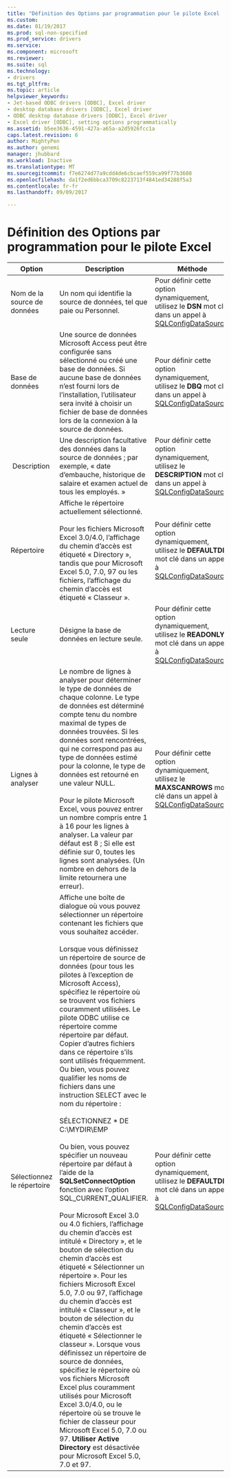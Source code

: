```yaml
---
title: "Définition des Options par programmation pour le pilote Excel | Documents Microsoft"
ms.custom: 
ms.date: 01/19/2017
ms.prod: sql-non-specified
ms.prod_service: drivers
ms.service: 
ms.component: microsoft
ms.reviewer: 
ms.suite: sql
ms.technology:
- drivers
ms.tgt_pltfrm: 
ms.topic: article
helpviewer_keywords:
- Jet-based ODBC drivers [ODBC], Excel driver
- desktop database drivers [ODBC], Excel driver
- ODBC desktop database drivers [ODBC], Excel driver
- Excel driver [ODBC], setting options programmatically
ms.assetid: b5ee3636-4591-427a-a65a-a2d5926fcc1a
caps.latest.revision: 6
author: MightyPen
ms.author: genemi
manager: jhubbard
ms.workload: Inactive
ms.translationtype: MT
ms.sourcegitcommit: f7e6274d77a9cdd4de6cbcaef559ca99f77b3608
ms.openlocfilehash: da1f2ed6bbca3709c8223713f4841ed34288f5a3
ms.contentlocale: fr-fr
ms.lasthandoff: 09/09/2017

---
```

# <a name="setting-options-programmatically-for-the-excel-driver"></a>Définition des Options par programmation pour le pilote Excel
|Option| Description|Méthode|  
|------------|-----------------|------------|  
|Nom de la source de données|Un nom qui identifie la source de données, tel que paie ou Personnel.|Pour définir cette option dynamiquement, utilisez le **DSN** mot clé dans un appel à [SQLConfigDataSource](../../odbc/microsoft/odbc-jet-sqlconfigdatasource-excel-driver.md).|  
|Base de données|Une source de données Microsoft Access peut être configurée sans sélectionné ou créé une base de données. Si aucune base de données n’est fourni lors de l’installation, l’utilisateur sera invité à choisir un fichier de base de données lors de la connexion à la source de données.|Pour définir cette option dynamiquement, utilisez le **DBQ** mot clé dans un appel à [SQLConfigDataSource](../../odbc/microsoft/odbc-jet-sqlconfigdatasource-excel-driver.md).|  
| Description|Une description facultative des données dans la source de données ; par exemple, « date d’embauche, historique de salaire et examen actuel de tous les employés. »|Pour définir cette option dynamiquement, utilisez le **DESCRIPTION** mot clé dans un appel à [SQLConfigDataSource](../../odbc/microsoft/odbc-jet-sqlconfigdatasource-excel-driver.md).|  
|Répertoire|Affiche le répertoire actuellement sélectionné.<br /><br /> Pour les fichiers Microsoft Excel 3.0/4.0, l’affichage du chemin d’accès est étiqueté « Directory », tandis que pour Microsoft Excel 5.0, 7.0, 97 ou les fichiers, l’affichage du chemin d’accès est étiqueté « Classeur ».|Pour définir cette option dynamiquement, utilisez le **DEFAULTDIR** mot clé dans un appel à [SQLConfigDataSource](../../odbc/microsoft/odbc-jet-sqlconfigdatasource-excel-driver.md).|  
|Lecture seule|Désigne la base de données en lecture seule.|Pour définir cette option dynamiquement, utilisez le **READONLY** mot clé dans un appel à [SQLConfigDataSource](../../odbc/microsoft/odbc-jet-sqlconfigdatasource-excel-driver.md).|  
|Lignes à analyser|Le nombre de lignes à analyser pour déterminer le type de données de chaque colonne. Le type de données est déterminé compte tenu du nombre maximal de types de données trouvées. Si les données sont rencontrées, qui ne correspond pas au type de données estimé pour la colonne, le type de données est retourné en une valeur NULL.<br /><br /> Pour le pilote Microsoft Excel, vous pouvez entrer un nombre compris entre 1 à 16 pour les lignes à analyser. La valeur par défaut est 8 ; Si elle est définie sur 0, toutes les lignes sont analysées. (Un nombre en dehors de la limite retournera une erreur).|Pour définir cette option dynamiquement, utilisez le **MAXSCANROWS** mot clé dans un appel à [SQLConfigDataSource](../../odbc/microsoft/odbc-jet-sqlconfigdatasource-excel-driver.md).|  
|Sélectionnez le répertoire|Affiche une boîte de dialogue où vous pouvez sélectionner un répertoire contenant les fichiers que vous souhaitez accéder.<br /><br /> Lorsque vous définissez un répertoire de source de données (pour tous les pilotes à l’exception de Microsoft Access), spécifiez le répertoire où se trouvent vos fichiers couramment utilisées. Le pilote ODBC utilise ce répertoire comme répertoire par défaut. Copier d’autres fichiers dans ce répertoire s’ils sont utilisés fréquemment. Ou bien, vous pouvez qualifier les noms de fichiers dans une instruction SELECT avec le nom du répertoire :<br /><br /> SÉLECTIONNEZ \* DE C:\MYDIR\EMP<br /><br /> Ou bien, vous pouvez spécifier un nouveau répertoire par défaut à l’aide de la **SQLSetConnectOption** fonction avec l’option SQL_CURRENT_QUALIFIER.<br /><br /> Pour Microsoft Excel 3.0 ou 4.0 fichiers, l’affichage du chemin d’accès est intitulé « Directory », et le bouton de sélection du chemin d’accès est étiqueté « Sélectionner un répertoire ». Pour les fichiers Microsoft Excel 5.0, 7.0 ou 97, l’affichage du chemin d’accès est intitulé « Classeur », et le bouton de sélection du chemin d’accès est étiqueté « Sélectionner le classeur ». Lorsque vous définissez un répertoire de source de données, spécifiez le répertoire où vos fichiers Microsoft Excel plus couramment utilisés pour Microsoft Excel 3.0/4.0, ou le répertoire où se trouve le fichier de classeur pour Microsoft Excel 5.0, 7.0 ou 97. **Utiliser Active Directory** est désactivée pour Microsoft Excel 5.0, 7.0 et 97.|Pour définir cette option dynamiquement, utilisez le **DEFAULTDIR** mot clé dans un appel à [SQLConfigDataSource](../../odbc/microsoft/odbc-jet-sqlconfigdatasource-excel-driver.md).|

